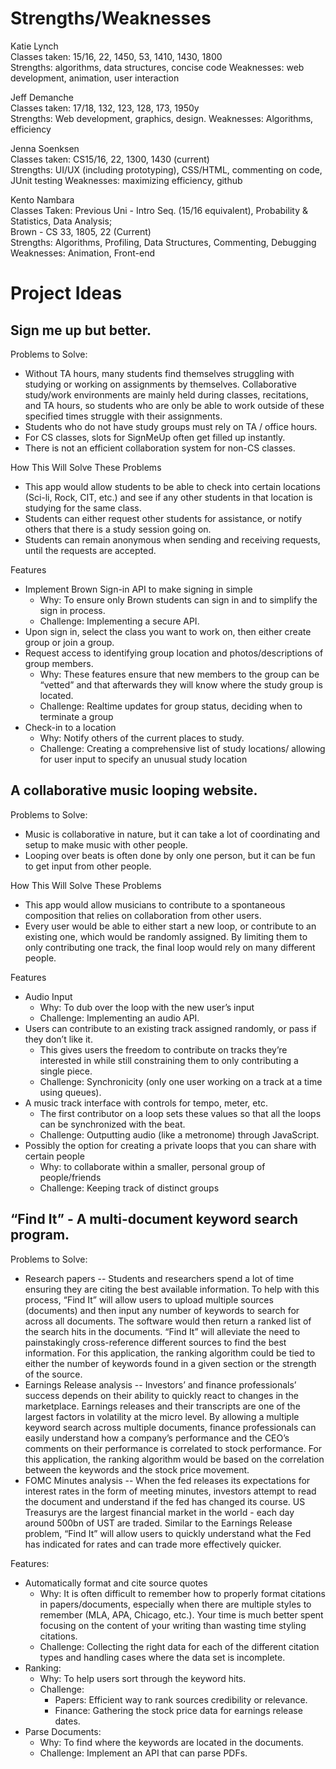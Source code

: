 # Strengths/Weaknesses
Katie Lynch<br />
Classes taken: 15/16, 22, 1450, 53, 1410, 1430, 1800<br />
Strengths: algorithms, data structures, concise code
Weaknesses: web development, animation, user interaction

Jeff Demanche<br />
Classes taken: 17/18, 132, 123, 128, 173, 1950y<br />
Strengths: Web development, graphics, design.
Weaknesses: Algorithms, efficiency

Jenna Soenksen<br />
Classes taken: CS15/16, 22, 1300, 1430 (current)<br />
Strengths: UI/UX (including prototyping), CSS/HTML, commenting on code, JUnit testing
Weaknesses: maximizing efficiency, github

Kento Nambara<br />
Classes Taken: Previous Uni - Intro Seq. (15/16 equivalent), Probability & Statistics, Data Analysis;<br />
		 Brown - CS 33, 1805, 22 (Current)<br />
Strengths: Algorithms, Profiling, Data Structures, Commenting, Debugging
Weaknesses: Animation, Front-end

# Project Ideas
## Sign me up but better.
Problems to Solve:<br />
 - Without TA hours, many students find themselves struggling with studying or working on assignments by themselves. Collaborative study/work environments are mainly held during classes, recitations, and TA hours, so students who are only be able to work outside of these specified times struggle with their assignments.
 - Students who do not have study groups must rely on TA / office hours.
 - For CS classes, slots for SignMeUp often get filled up instantly.
 - There is not an efficient collaboration system for non-CS classes.

How This Will Solve These Problems<br />
 - This app would allow students to be able to check into certain locations (Sci-li, Rock, CIT, etc.) and see if any other students in that location is studying for the same class.
 - Students can either request other students for assistance, or notify others that there is a study session going on.
 - Students can remain anonymous when sending and receiving requests, until the requests are accepted.

Features
 - Implement Brown Sign-in API to make signing in simple
   - Why: To ensure only Brown students can sign in and to simplify the sign in process.
   - Challenge: Implementing a secure API.
 - Upon sign in, select the class you want to work on, then either create group or join a group.
 - Request access to identifying group location and photos/descriptions of group members.
   - Why: These features ensure that new members to the group can be “vetted” and that afterwards they will know where the study group is located.
   - Challenge: Realtime updates for group status, deciding when to terminate a group
 - Check-in to a location
   - Why: Notify others of the current places to study.
   - Challenge: Creating a comprehensive list of study locations/ allowing for user input to specify an unusual study location

## A collaborative music looping website.
Problems to Solve:

 - Music is collaborative in nature, but it can take a lot of coordinating and setup to make music with other people.
 - Looping over beats is often done by only one person, but it can be fun to get input from other people.

How This Will Solve These Problems
 - This app would allow musicians to contribute to a spontaneous composition that relies on collaboration from other users.
 - Every user would be able to either start a new loop, or contribute to an existing one, which would be randomly assigned. By limiting them to only contributing one track, the final loop would rely on many different people.

Features
 - Audio Input
   - Why: To dub over the loop with the new user’s input
   - Challenge: Implementing an audio API.  
 - Users can contribute to an existing track assigned randomly, or pass if they don’t like it.
   - This gives users the freedom to contribute on tracks they’re interested in while still constraining them to only contributing a single piece.
   - Challenge: Synchronicity (only one user working on a track at a time using queues).
 - A music track interface with controls for tempo, meter, etc.
   - The first contributor on a loop sets these values so that all the loops can be synchronized with the beat.
   - Challenge: Outputting audio (like a metronome) through JavaScript.
 - Possibly the option for creating a private loops that you can share with certain people
   - Why: to collaborate within a smaller, personal group of people/friends
   - Challenge: Keeping track of distinct groups


## “Find It” - A multi-document keyword search program.
Problems to Solve:

 - Research papers -- Students and researchers spend a lot of time ensuring they are citing the best available information. To help with this process, “Find It” will allow users to upload multiple sources (documents) and then input any number of keywords to search for across all documents. The software would then return a ranked list of the search hits in the documents. “Find It” will alleviate the need to painstakingly cross-reference different sources to find the best information. For this application, the ranking algorithm could be tied to either the number of keywords found in a given section or the strength of the source.
 - Earnings Release analysis -- Investors’ and finance professionals’ success depends on their ability to quickly react to changes in the marketplace. Earnings releases and their transcripts are one of the largest factors in volatility at the micro level. By allowing a multiple keyword search across multiple documents, finance professionals can easily understand how a company’s performance and the CEO’s comments on their performance is correlated to stock performance. For this application, the ranking algorithm would be based on the correlation between the keywords and the stock price movement.
 - FOMC Minutes analysis -- When the fed releases its expectations for interest rates in the form of meeting minutes, investors attempt to read the document and understand if the fed has changed its course. US Treasurys are the largest financial market in the world - each day around 500bn of UST are traded. Similar to the Earnings Release problem, “Find It” will allow users to quickly understand what the Fed has indicated for rates and can trade more effectively quicker.

Features:

 - Automatically format and cite source quotes
   - Why: It is often difficult to remember how to properly format citations in papers/documents, especially when there are multiple styles to remember (MLA, APA, Chicago, etc.). Your time is much better spent focusing on the content of your writing than wasting time styling citations.
   - Challenge: Collecting the right data for each of the different citation types and handling cases where the data set is incomplete.
 - Ranking:
   - Why: To help users sort through the keyword hits.
   - Challenge:
     - Papers: Efficient way to rank sources credibility or relevance.
     - Finance: Gathering the stock price data for earnings release dates.
 - Parse Documents:
   - Why: To find where the keywords are located in the documents.
   - Challenge: Implement an API that can parse PDFs.
